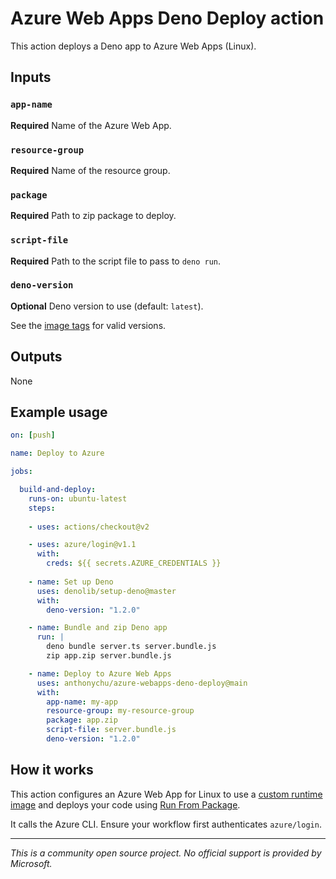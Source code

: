 # Azure Web Apps Deno Deploy action

This action deploys a Deno app to Azure Web Apps (Linux).

## Inputs

### `app-name`

**Required** Name of the Azure Web App.

### `resource-group`

**Required** Name of the resource group.

### `package`

**Required** Path to zip package to deploy.

### `script-file`

**Required** Path to the script file to pass to `deno run`.

### `deno-version`

**Optional** Deno version to use (default: `latest`).

See the [image tags](https://hub.docker.com/r/anthonychu/azure-webapps-deno/tags) for valid versions.

## Outputs

None

## Example usage

```yaml
on: [push]

name: Deploy to Azure

jobs:

  build-and-deploy:
    runs-on: ubuntu-latest
    steps:
    
    - uses: actions/checkout@v2

    - uses: azure/login@v1.1
      with:
        creds: ${{ secrets.AZURE_CREDENTIALS }}
    
    - name: Set up Deno
      uses: denolib/setup-deno@master
      with:
        deno-version: "1.2.0"

    - name: Bundle and zip Deno app
      run: |
        deno bundle server.ts server.bundle.js
        zip app.zip server.bundle.js

    - name: Deploy to Azure Web Apps
      uses: anthonychu/azure-webapps-deno-deploy@main
      with:
        app-name: my-app
        resource-group: my-resource-group
        package: app.zip
        script-file: server.bundle.js
        deno-version: "1.2.0"
```

## How it works

This action configures an Azure Web App for Linux to use a [custom runtime image](https://hub.docker.com/r/anthonychu/azure-webapps-deno) and deploys your code using [Run From Package](https://docs.microsoft.com/azure/azure-functions/run-functions-from-deployment-package).

It calls the Azure CLI. Ensure your workflow first authenticates `azure/login`.

---

*This is a community open source project. No official support is provided by Microsoft.*
